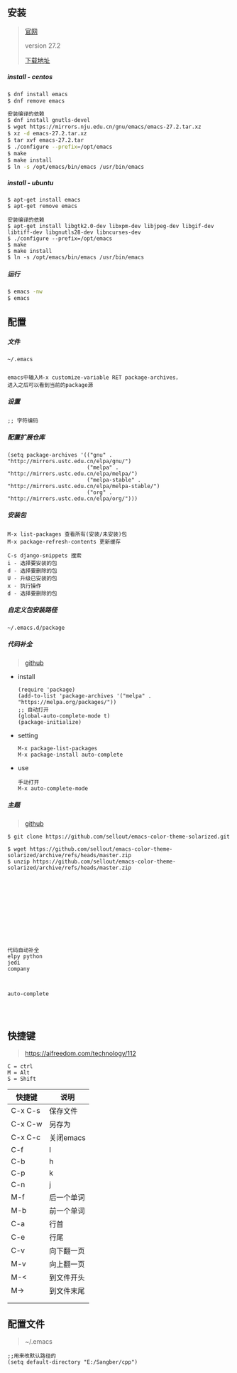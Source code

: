 ## 安装

> [官网](http://www.gnu.org/software/emacs/emacs.html)
>
> version 27.2
>
> [下载地址](http://ftp.gnu.org/gnu/emacs/)

##### install - centos

```bash
$ dnf install emacs
$ dnf remove emacs

安装编译的依赖
$ dnf install gnutls-devel
$ wget https://mirrors.nju.edu.cn/gnu/emacs/emacs-27.2.tar.xz
$ xz -d emacs-27.2.tar.xz
$ tar xvf emacs-27.2.tar
$ ./configure --prefix=/opt/emacs
$ make
$ make install
$ ln -s /opt/emacs/bin/emacs /usr/bin/emacs
```

##### install - ubuntu

```
$ apt-get install emacs
$ apt-get remove emacs

安装编译的依赖
$ apt-get install libgtk2.0-dev libxpm-dev libjpeg-dev libgif-dev libtiff-dev libgnutls28-dev libncurses-dev
$ ./configure --prefix=/opt/emacs
$ make
$ make install
$ ln -s /opt/emacs/bin/emacs /usr/bin/emacs
```

##### 运行

```bash
$ emacs -nw
$ emacs
```

## 配置

##### 文件

```
~/.emacs
```

##### 

```
emacs中输入M-x customize-variable RET package-archives，
进入之后可以看到当前的package源
```

##### 设置

```
;; 字符编码

```



##### 配置扩展仓库

```
(setq package-archives '(("gnu" . "http://mirrors.ustc.edu.cn/elpa/gnu/")
                         ("melpa" . "http://mirrors.ustc.edu.cn/elpa/melpa/")
                         ("melpa-stable" . "http://mirrors.ustc.edu.cn/elpa/melpa-stable/")
                         ("org" . "http://mirrors.ustc.edu.cn/elpa/org/")))
```

##### 安装包

```
M-x list-packages 查看所有(安装/未安装)包
M-x package-refresh-contents 更新缓存

C-s django-snippets 搜索
i - 选择要安装的包
d - 选择要删除的包
U - 升级已安装的包
x - 执行操作
d - 选择要删除的包
```

##### 自定义包安装路径

```
~/.emacs.d/package
```

##### 代码补全

> [github](https://github.com/auto-complete/auto-complete/blob/master/doc/manual.md)

- install

  ```
  (require 'package)
  (add-to-list 'package-archives '("melpa" . "https://melpa.org/packages/"))
  ;; 自动打开
  (global-auto-complete-mode t)
  (package-initialize)
  ```

- setting

  ```
  M-x package-list-packages
  M-x package-install auto-complete
  ```

- use

  ```
  手动打开
  M-x auto-complete-mode
  ```

##### 主题

> [github](https://github.com/sellout/emacs-color-theme-solarized)

```
$ git clone https://github.com/sellout/emacs-color-theme-solarized.git

$ wget https://github.com/sellout/emacs-color-theme-solarized/archive/refs/heads/master.zip
$ unzip https://github.com/sellout/emacs-color-theme-solarized/archive/refs/heads/master.zip












```



```
代码自动补全
elpy python 
jedi
company



auto-complete 




```



## 快捷键

> https://aifreedom.com/technology/112

```
C = ctrl
M = Alt
S = Shift
```



| 快捷键  | 说明       |
| ------- | ---------- |
| C-x C-s | 保存文件   |
| C-x C-w | 另存为     |
| C-x C-c | 关闭emacs  |
| C-f     | l          |
| C-b     | h          |
| C-p     | k          |
| C-n     | j          |
| M-f     | 后一个单词 |
| M-b     | 前一个单词 |
| C-a     | 行首       |
| C-e     | 行尾       |
| C-v     | 向下翻一页 |
| M-v     | 向上翻一页 |
| M-<     | 到文件开头 |
| M->     | 到文件末尾 |
|         |            |
|         |            |

## 配置文件

> ~/.emacs

```
;;用来改默认路径的
(setq default-directory "E:/Sangber/cpp")


 
 
 
 
 
 
 
 
```



